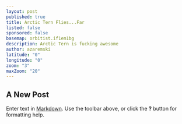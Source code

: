 ```yaml
---
layout: post
published: true
title: Arctic Tern Flies...Far
listed: false
sponsored: false
basemap: orbitist.if1em1bg
description: Arctic Tern is fucking awesome
author: azaremski
latitude: "0"
longitude: "0"
zoom: "3"
maxZoom: "20"
---
```


## A New Post

Enter text in [Markdown](http://daringfireball.net/projects/markdown/). Use the toolbar above, or click the **?** button for formatting help.
